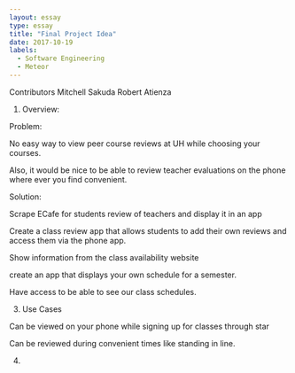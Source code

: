 ```yaml
---
layout: essay
type: essay
title: "Final Project Idea"
date: 2017-10-19
labels:
  - Software Engineering
  - Meteor
---
```

Contributors
Mitchell Sakuda
Robert Atienza 

1. Overview:

Problem:

No easy way to view peer course reviews at UH while choosing your courses.

Also, it would be nice to be able to review teacher evaluations on the phone where ever you find convenient.

Solution:

Scrape ECafe for students review of teachers and display it in an app

Create a class review app that allows students to add their own reviews and access them via the phone app.

Show information from the class availability website

create an app that displays your own schedule for a semester.

Have access to be able to see our class schedules.

3. Use Cases

Can be viewed on your phone while signing up for classes through star

Can be reviewed during convenient times like standing in line.

4.
